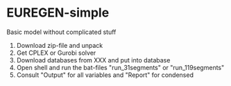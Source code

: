 # EUREGEN-simple
Basic model without complicated stuff
1) Download zip-file and unpack
2) Get CPLEX or Gurobi solver
3) Download databases from XXX and put into database
4) Open shell and run the bat-files "run_31segments" or "run_119segments"
5) Consult "Output" for all variables and "Report" for condensed
